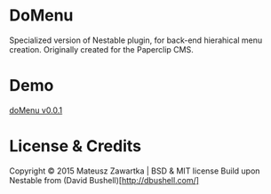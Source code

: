 DoMenu
========

Specialized version of Nestable plugin, for back-end hierahical menu creation.
Originally created for the Paperclip CMS.

# Demo
[doMenu v0.0.1](http://mechanicious.github.io/domenu/)

# License & Credits 
Copyright © 2015 Mateusz Zawartka | BSD & MIT license
Build upon Nestable from (David Bushell)[http://dbushell.com/]
